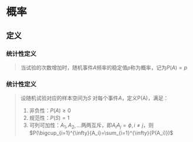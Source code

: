 # 概率

## 定义

### 统计性定义

> 当试验的次数增加时，随机事件$A$频率的稳定值$p$称为概率，记为$P(A)=p$

### 统计性定义

> 设随机试验对应的样本空间为$S$
> 对每个事件$A$，定义P(A)，满足：
> 1. 非负性：$P(A)\geq0$
> 2. 规范性：$P(S)=1$
> 3. 可列可加性：$A_1,A_2,...$两两互斥，即$A_iA_j=\phi,i\neq j$，则$P(\bigcup_{i=1}^{\infty}{A_i}=\sum_{i=1}^{\infty}{P(A_i)})$